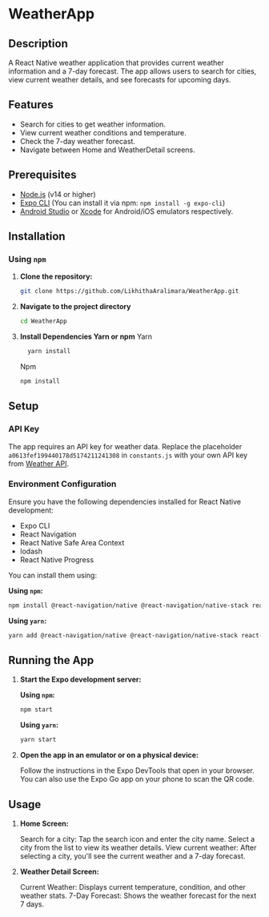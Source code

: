 # WeatherApp

## Description

A React Native weather application that provides current weather information and a 7-day forecast. The app allows users to search for cities, view current weather details, and see forecasts for upcoming days.

## Features

- Search for cities to get weather information.
- View current weather conditions and temperature.
- Check the 7-day weather forecast.
- Navigate between Home and WeatherDetail screens.

## Prerequisites

- [Node.js](https://nodejs.org/) (v14 or higher)
- [Expo CLI](https://docs.expo.dev/get-started/installation/) (You can install it via npm: `npm install -g expo-cli`)
- [Android Studio](https://developer.android.com/studio) or [Xcode](https://developer.apple.com/xcode/) for Android/iOS emulators respectively.

## Installation

### Using `npm`

1. **Clone the repository:**

   ```bash
   git clone https://github.com/LikhithaAralimara/WeatherApp.git
   ```

2. **Navigate to the project directory**

   ```bash
   cd WeatherApp
   ```

3. **Install Dependencies Yarn or npm**
     Yarn
      ```bash
        yarn install
      ```
      Npm
      ```bash
     npm install
      ```

## Setup

### API Key

The app requires an API key for weather data. Replace the placeholder `a0613fef199440178d5174211241308` in `constants.js` with your own API key from [Weather API](https://www.weatherapi.com/).

### Environment Configuration

Ensure you have the following dependencies installed for React Native development:

- Expo CLI
- React Navigation
- React Native Safe Area Context
- lodash
- React Native Progress

You can install them using:

**Using `npm`:**

```bash
npm install @react-navigation/native @react-navigation/native-stack react-native-safe-area-context lodash react-native-progress
```

**Using `yarn`:**

```bash
yarn add @react-navigation/native @react-navigation/native-stack react-native-safe-area-context lodash react-native-progress
```

## Running the App

1. **Start the Expo development server:**

   **Using `npm`:**

   ```bash
   npm start
    ```

   **Using `yarn`:**

   ```bash
   yarn start
    ```
2. **Open the app in an emulator or on a physical device:**

   Follow the instructions in the Expo DevTools that open in your browser. You can also use the Expo Go app on your phone to scan the QR code.


## Usage
1. **Home Screen:**

    Search for a city: Tap the search icon and enter the city name. Select a city from the list to view its weather details.
    View current weather: After selecting a city, you'll see the current weather and a 7-day forecast.

2. **Weather Detail Screen:**

    Current Weather: Displays current temperature, condition, and other weather stats.
    7-Day Forecast: Shows the weather forecast for the next 7 days.






